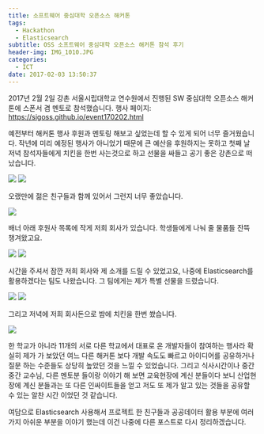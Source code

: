 ```yaml
---
title: 소프트웨어 중심대학 오픈소스 해커톤
tags:
  - Hackathon
  - Elasticsearch
subtitle: OSS 소프트웨어 중심대학 오픈소스 해커톤 참석 후기
header-img: IMG_1010.JPG
categories:
  - ICT
date: 2017-02-03 13:50:37
---
```


2017년 2월 2일 강촌 서울시립대학교 연수원에서 진행된 SW 중심대학 오픈소스 해커톤에 스폰서 겸 멘토로 참석했습니다.
행사 페이지: https://sigoss.github.io/event170202.html

예전부터 해커톤 행사 후원과 멘토링 해보고 싶었는데 할 수 있게 되어 너무 즐거웠습니다. 작년에 미리 예정된 행사가 아니었기 때문에 큰 예산을 후원하지는 못하고 첫째 날 저녁 참석자들에게 치킨을 한번 사는것으로 하고 선물을 싸들고 공기 좋은 강촌으로 떠났습니다.

![](IMG_0993.jpg) ![](IMG_1001.jpg) 

오랬만에 젊은 친구들과 함께 있어서 그런지 너무 좋았습니다.

![](IMG_1010.JPG)

배너 아래 후원사 목록에 작게 저희 회사가 있습니다. 학생들에게 나눠 줄 물품들 잔뜩 챙겨왔고요.

![](IMG_1007.jpg) ![](IMG_1016.jpg)

시간을 주셔서 잠깐 저희 회사와 제 소개를 드릴 수 있었고요, 나중에 Elasticsearch를 활용하겠다는 팀도 나왔습니다. 그 팀에게는 제가 특별 선물을 드렸습니다.

![](jongmin_speech.jpeg) ![](IMG_1029.jpg)

그리고 저녁에 저희 회사돈으로 밤에 치킨을 한번 쐈습니다.

![](IMG_1027.jpg)

한 학교가 아니라 11개의 서로 다른 학교에서 대표로 온 개발자들이 참여하는 행사라 확실히 제가 가 보았던 여느 다른 해커톤 보다 개발 속도도 빠르고 아이디어를 공유하거나 질문 하는 수준들도 상당히 높았던 것을 느낄 수 있었습니다. 그리고 식사시간이나 중간중간 교수님, 다른 멘토분 들이랑 이야기 해 보면 교육현장에 계신 분들이다 보니 산업현장에 계신 분들과는 또 다른 인싸이트들을 얻고 저도 또 제가 알고 있는 것들을 공유할 수 있는 알찬 시간 이었던 것 같습니다.

여담으로 Elasticsearch 사용해서 프로젝트 한 친구들과 공공데이터 활용 부분에 여러가지 아쉬운 부분을 이야기 했는데 이건 나중에 다른 포스트로 다시 정리하겠습니다.

